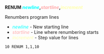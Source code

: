 **RENUM <span style="color:#00FFFF;">*newline*</span>,<span style="color:#FFAAAA;">*startline*</span>,<span style="color:#FFFFAA;">*increment*</span>**

Renumbers program lines

- <span style="color:#00FFFF;">*newline*</span> - New starting line
- <span style="color:#FFAAAA;">*startline*</span> - Line where renumbering starts
- <span style="color:#FFFFAA;">*increment*</span> - Step value for lines

```ecb2
10 RENUM 1,1,10
```
